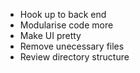 - Hook up to back end
- Modularise code more
- Make UI pretty
- Remove unecessary files
- Review directory structure